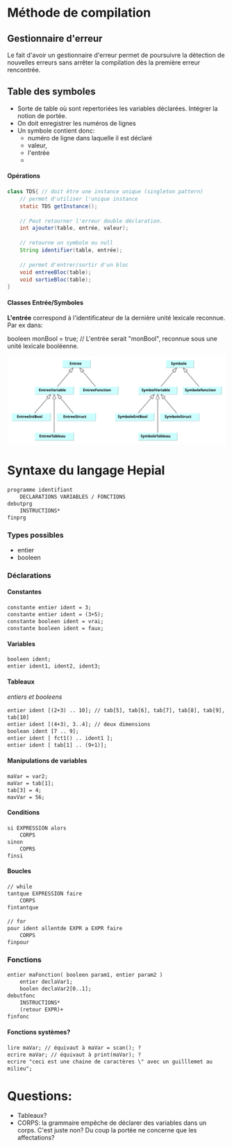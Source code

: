 

# Méthode de compilation

## Gestionnaire d'erreur

Le fait d'avoir un gestionnaire d'erreur permet de poursuivre la détection de nouvelles erreurs sans arrêter la compilation dès la première erreur rencontrée. 

## Table des symboles

- Sorte de table où sont repertoriées les variables déclarées. Intégrer la notion de portée. 
- On doit enregistrer les numéros de lignes
- Un symbole contient donc: 
  - numéro de ligne dans laquelle il est déclaré
  - valeur, 
  - l'entrée
  - ​

#### Opérations

```java
class TDS{ // doit être une instance unique (singleton pattern)
  	// permet d'utiliser l'unique instance 
  	static TDS getInstance();
  
  	// Peut retourner l'erreur double déclaration. 
    int ajouter(table, entrée, valeur);

    // retourne un symbole ou null
    String identifier(table, entrée);

    // permet d'entrer/sortir d'un bloc
    void entreeBloc(table);
    void sortieBloc(table);  
}
```

#### Classes Entrée/Symboles

__L'entrée__ correspond à l'identificateur de la dernière unité lexicale reconnue. Par ex dans: 

booleen monBool = true;   // L'entrée serait "monBool", reconnue sous une unité lexicale booléenne. 



![Diagramme UML](ressources/entreeSymbolesUML.svg)



# Syntaxe du langage Hepial

```
programme identifiant
	DECLARATIONS VARIABLES / FONCTIONS
debutprg
	INSTRUCTIONS*
finprg
```

### Types possibles 

- entier
- booleen


### Déclarations

#### Constantes

```
constante entier ident = 3;
constante entier ident = (3+5);
constante booleen ident = vrai;
constante booleen ident = faux;
```

#### Variables

```
booleen ident;
entier ident1, ident2, ident3;
```

#### Tableaux

_entiers et booleens_

```
entier ident [(2+3) .. 10]; // tab[5], tab[6], tab[7], tab[8], tab[9], tab[10]
entier ident [(4+3), 3..4]; // deux dimensions
boolean ident [7 .. 9];
entier ident [ fct1() .. ident1 ];
entier ident [ tab[1] .. (9+1)];
```

#### Manipulations de variables

```
maVar = var2;
maVar = tab[1];
tab[3] = 4;
mavVar = 56;
```

#### Conditions

```
si EXPRESSION alors
	CORPS
sinon 
	COPRS
finsi
```

#### Boucles

```
// while
tantque EXPRESSION faire
	CORPS
fintantque

// for
pour ident allentde EXPR a EXPR faire
	CORPS
finpour
```

### Fonctions

```
entier maFonction( booleen param1, entier param2 )
	entier declaVar1;
	boolen declaVar2[0..1];
debutfonc
	INSTRUCTIONS*
	(retour EXPR)+
finfonc
```

#### Fonctions systèmes? 

 ```
lire maVar; // équivaut à maVar = scan(); ? 
ecrire maVar; // équivaut à print(maVar); ?
ecrire "ceci est une chaine de caractères \" avec un guilllemet au milieu";
 ```



# Questions:

- Tableaux?
- CORPS: la grammaire empêche de déclarer des variables dans un corps. C'est juste non? Du coup la portée ne concerne que les affectations? 
